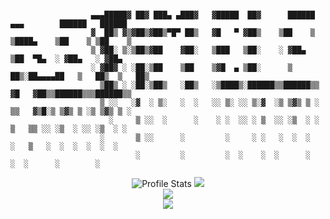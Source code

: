 ```

                  ▄▄▄█████▓ ██▓ ███▄ ▄███▓   ▓█████  ██▓      ██████  ▄▄▄        ██████   ██████ 
                  ▓  ██▒ ▓▒▓██▒▓██▒▀█▀ ██▒   ▓█   ▀ ▓██▒    ▒██    ▒ ▒████▄    ▒██    ▒ ▒██    ▒ 
                  ▒ ▓██░ ▒░▒██▒▓██    ▓██░   ▒███   ▒██░    ░ ▓██▄   ▒██  ▀█▄  ░ ▓██▄   ░ ▓██▄   
                  ░ ▓██▓ ░ ░██░▒██    ▒██    ▒▓█  ▄ ▒██░      ▒   ██▒░██▄▄▄▄██   ▒   ██▒  ▒   ██▒
                    ▒██▒ ░ ░██░▒██▒   ░██▒   ░▒████▒░██████▒▒██████▒▒ ▓█   ▓██▒▒██████▒▒▒██████▒▒
                    ▒ ░░   ░▓  ░ ▒░   ░  ░   ░░ ▒░ ░░ ▒░▓  ░▒ ▒▓▒ ▒ ░ ▒▒   ▓▒█░▒ ▒▓▒ ▒ ░▒ ▒▓▒ ▒ ░
                      ░     ▒ ░░  ░      ░    ░ ░  ░░ ░ ▒  ░░ ░▒  ░ ░  ▒   ▒▒ ░░ ░▒  ░ ░░ ░▒  ░ ░
                    ░       ▒ ░░      ░         ░     ░ ░   ░  ░  ░    ░   ▒   ░  ░  ░  ░  ░  ░  
                            ░         ░         ░  ░    ░  ░      ░        ░  ░      ░        ░   
```
<p align="center">
  <img src="https://github-readme-stats.vercel.app/api?username=timelsass&show_icons=true&hide=contribs&theme=nord&count_private=true" alt="Profile Stats">
  <img src="https://github-readme-stats.vercel.app/api/top-langs/?username=timelsass&layout=compact&theme=nord&count_private=true"><br>
  <img src="https://github-profile-trophy.vercel.app/?username=ryo-ma&theme=nord&row=1"><br>
  <img src="https://visitor-badge.glitch.me/badge?page_id=timelsass">
</p>
